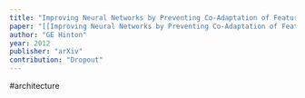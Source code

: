 ```yaml
---
title: "Improving Neural Networks by Preventing Co-Adaptation of Feature Detectors"
paper: "[[Improving Neural Networks by Preventing Co-Adaptation of Feature Detectors.pdf]]"
author: "GE Hinton"
year: 2012
publisher: "arXiv"
contribution: "Dropout"
---
```

#architecture 